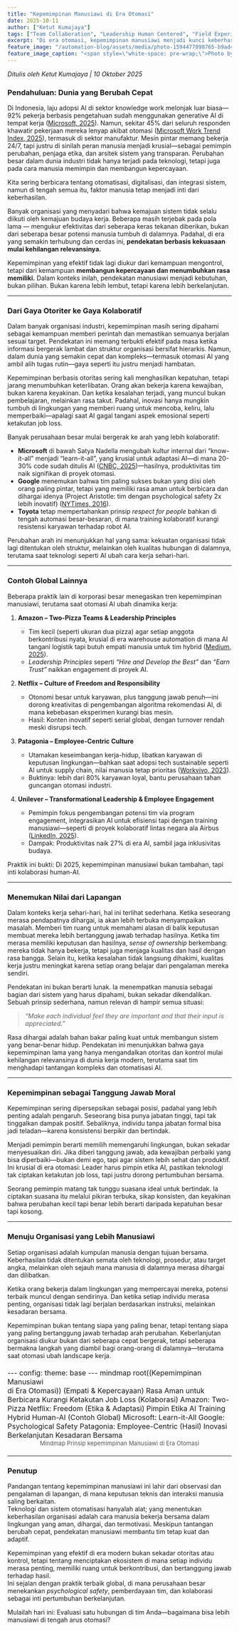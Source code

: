 ```yaml
---
title: "Kepemimpinan Manusiawi di Era Otomasi"
date: 2025-10-11
author: ["Ketut Kumajaya"]
tags: ["Team Collaboration", "Leadership Human Centered", "Field Experience", "Practical Engineering"]
excerpt: "Di era otomasi, kepemimpinan manusiawi menjadi kunci keberhasilan. Memahami, menghargai, dan memberdayakan individu di tim lebih efektif daripada sekadar kontrol. Praktik global dan pengalaman lapangan menunjukkan: organisasi tumbuh ketika setiap orang merasa penting dan didengar."
feature_image: "/automation-blog/assets/media/photo-1594477898765-b9ad43ad9cfc"
feature_image_caption: "<span style=\"white-space: pre-wrap;\">Photo by </span><a href=\"https://unsplash.com/@jannerboy62?utm_source=ghost&amp;utm_medium=referral&amp;utm_campaign=api-credit\"><span style=\"white-space: pre-wrap;\">Nick Fewings</span></a><span style=\"white-space: pre-wrap;\"> / </span><a href=\"https://unsplash.com/?utm_source=ghost&amp;utm_medium=referral&amp;utm_campaign=api-credit\"><span style=\"white-space: pre-wrap;\">Unsplash</span></a>"
---
```


<p><em>Ditulis oleh Ketut Kumajaya | 10 Oktober 2025</em></p>
<h3 id="pendahuluan-dunia-yang-berubah-cepat">Pendahuluan: Dunia yang Berubah Cepat</h3>
<p>Di Indonesia, laju adopsi AI di sektor knowledge work melonjak luar biasa—92% pekerja berbasis pengetahuan sudah menggunakan generative AI di tempat kerja (<a href="https://news.microsoft.com/source/asia/2025/03/12/creating-the-enablers-for-indonesias-ai-future/?ref=automation.samatorgroup.com" target="_blank">Microsoft, 2025</a>). Namun, sekitar 45% dari seluruh responden khawatir pekerjaan mereka lenyap akibat otomasi (<a href="https://www.microsoft.com/en-us/worklab/work-trend-index/ai-at-work-is-here-now-comes-the-hard-part?ref=automation.samatorgroup.com" target="_blank">Microsoft Work Trend Index, 2025</a>), termasuk di sektor manufaktur. Mesin pintar memang bekerja 24/7, tapi justru di sinilah peran manusia menjadi krusial—sebagai pemimpin perubahan, penjaga etika, dan arsitek sistem yang transparan. Perubahan besar dalam dunia industri tidak hanya terjadi pada teknologi, tetapi juga pada cara manusia memimpin dan membangun kepercayaan.</p>
<p>Kita sering berbicara tentang otomatisasi, digitalisasi, dan integrasi sistem, namun di tengah semua itu, faktor manusia tetap menjadi inti dari keberhasilan.</p>
<p>Banyak organisasi yang menyadari bahwa kemajuan sistem tidak selalu diikuti oleh kemajuan budaya kerja. Beberapa masih terjebak pada pola lama — mengukur efektivitas dari seberapa keras tekanan diberikan, bukan dari seberapa besar potensi manusia tumbuh di dalamnya. Padahal, di era yang semakin terhubung dan cerdas ini, <strong>pendekatan berbasis kekuasaan mulai kehilangan relevansinya.</strong></p>
<p>Kepemimpinan yang efektif tidak lagi diukur dari kemampuan mengontrol, tetapi dari kemampuan <strong>membangun kepercayaan dan menumbuhkan rasa memiliki.</strong> Dalam konteks inilah, pendekatan manusiawi menjadi kebutuhan, bukan pilihan. Bukan karena lebih lembut, tetapi karena lebih berkelanjutan.</p>
<hr>
<h3 id="dari-gaya-otoriter-ke-gaya-kolaboratif">Dari Gaya Otoriter ke Gaya Kolaboratif</h3>
<p>Dalam banyak organisasi industri, kepemimpinan masih sering dipahami sebagai kemampuan memberi perintah dan memastikan semuanya berjalan sesuai target. Pendekatan ini memang terbukti efektif pada masa ketika informasi bergerak lambat dan struktur organisasi bersifat hierarkis. Namun, dalam dunia yang semakin cepat dan kompleks—termasuk otomasi AI yang ambil alih tugas rutin—gaya seperti itu justru menjadi hambatan.</p>
<p>Kepemimpinan berbasis otoritas sering kali menghasilkan kepatuhan, tetapi jarang menumbuhkan keterlibatan. Orang akan bekerja karena kewajiban, bukan karena keyakinan. Dan ketika kesalahan terjadi, yang muncul bukan pembelajaran, melainkan rasa takut. Padahal, inovasi hanya mungkin tumbuh di lingkungan yang memberi ruang untuk mencoba, keliru, lalu memperbaiki—apalagi saat AI gagal tangani aspek emosional seperti ketakutan job loss.</p>
<p>Banyak perusahaan besar mulai bergerak ke arah yang lebih kolaboratif:</p>
<ul>
<li><strong>Microsoft</strong> di bawah Satya Nadella mengubah kultur internal dari “know-it-all” menjadi “learn-it-all”, yang krusial untuk adaptasi AI—di mana 20-30% code sudah ditulis AI (<a href="https://www.cnbc.com/2025/04/29/satya-nadella-says-as-much-as-30percent-of-microsoft-code-is-written-by-ai.html?ref=automation.samatorgroup.com" target="_blank">CNBC, 2025</a>)—hasilnya, produktivitas tim naik signifikan di proyek otomasi.</li>
<li><strong>Google</strong> menemukan bahwa tim paling sukses bukan yang diisi oleh orang paling pintar, tetapi yang memiliki rasa aman untuk berbicara dan dihargai idenya (Project Aristotle: tim dengan psychological safety 2x lebih inovatif) (<a href="https://www.nytimes.com/2016/02/28/magazine/what-google-learned-from-its-quest-to-build-the-perfect-team.html?ref=automation.samatorgroup.com" target="_blank">NYTimes, 2016</a>).</li>
<li><strong>Toyota</strong> tetap mempertahankan prinsip <em>respect for people</em> bahkan di tengah automasi besar-besaran, di mana training kolaboratif kurangi resistensi karyawan terhadap robot AI.</li>
</ul>
<p>Perubahan arah ini menunjukkan hal yang sama: kekuatan organisasi tidak lagi ditentukan oleh struktur, melainkan oleh kualitas hubungan di dalamnya, terutama saat teknologi seperti AI ubah cara kerja sehari-hari.</p>
<hr>
<h3 id="contoh-global-lainnya">Contoh Global Lainnya</h3>
<p>Beberapa praktik lain di korporasi besar menegaskan tren kepemimpinan manusiawi, terutama saat otomasi AI ubah dinamika kerja:</p>
<ol>
<li>
<p><strong>Amazon – Two-Pizza Teams &amp; Leadership Principles</strong></p>
<ul>
<li>Tim kecil (seperti ukuran dua pizza) agar setiap anggota berkontribusi nyata, krusial di era warehouse automation di mana AI tangani logistik tapi butuh empati manusia untuk tim hybrid (<a href="https://medium.com/@garisri07/decoding-amazon-leadership-principles-2025-a-roadmap-for-aspiring-leaders-286b5c05fa17?ref=automation.samatorgroup.com" target="_blank">Medium, 2025</a>).</li>
<li><em>Leadership Principles</em> seperti <em>“Hire and Develop the Best”</em> dan <em>“Earn Trust”</em> naikkan engagement di proyek AI.</li>
</ul>
</li>
<li>
<p><strong>Netflix – Culture of Freedom and Responsibility</strong></p>
<ul>
<li>Otonomi besar untuk karyawan, plus tanggung jawab penuh—ini dorong kreativitas di pengembangan algoritma rekomendasi AI, di mana kebebasan eksperimen kurangi bias mesin.</li>
<li>Hasil: Konten inovatif seperti serial global, dengan turnover rendah meski disrupsi tech.</li>
</ul>
</li>
<li>
<p><strong>Patagonia – Employee-Centric Culture</strong></p>
<ul>
<li>Utamakan keseimbangan kerja-hidup, libatkan karyawan di keputusan lingkungan—bahkan saat adopsi tech sustainable seperti AI untuk supply chain, nilai manusia tetap prioritas (<a href="https://workvivo.com/blog/patagonia-values-culture-turnover/?ref=automation.samatorgroup.com" target="_blank">Workvivo, 2023</a>).</li>
<li>Buktinya: lebih dari 80% karyawan loyal, bantu perusahaan tahan guncangan otomasi industri.</li>
</ul>
</li>
<li>
<p><strong>Unilever – Transformational Leadership &amp; Employee Engagement</strong></p>
<ul>
<li>Pemimpin fokus pengembangan potensi tim via program engagement, integrasikan AI untuk efisiensi tapi dengan training manusiawi—seperti di proyek kolaboratif lintas negara ala Airbus (<a href="https://www.linkedin.com/posts/unilever_unilevernews-activity-7379200101845729280-3pFt?ref=automation.samatorgroup.com" target="_blank">LinkedIn, 2025</a>).</li>
<li>Dampak: Produktivitas naik 27% di era AI, sambil jaga inklusivitas budaya.</li>
</ul>
</li>
</ol>
<p>Praktik ini bukti: Di 2025, kepemimpinan manusiawi bukan tambahan, tapi inti kolaborasi human-AI.</p>
<hr>
<h3 id="menemukan-nilai-dari-lapangan">Menemukan Nilai dari Lapangan</h3>
<p>Dalam konteks kerja sehari-hari, hal ini terlihat sederhana. Ketika seseorang merasa pendapatnya dihargai, ia akan lebih terbuka menyampaikan masalah. Memberi tim ruang untuk memahami alasan di balik keputusan membuat mereka lebih bertanggung jawab terhadap hasilnya. Ketika tim merasa memiliki keputusan dan hasilnya, <em>sense of ownership</em> berkembang: mereka tidak hanya bekerja, tetapi juga menjaga kualitas dan hasil dengan rasa bangga. Selain itu, ketika kesalahan tidak langsung dihakimi, kualitas kerja justru meningkat karena setiap orang belajar dari pengalaman mereka sendiri.</p>
<p>Pendekatan ini bukan berarti lunak. Ia menempatkan manusia sebagai bagian dari sistem yang harus dipahami, bukan sekadar dikendalikan. Sebuah prinsip sederhana, namun relevan di hampir semua situasi:</p>
<blockquote>
<p><em>“Make each individual feel they are important and that their input is appreciated.”</em></p>
</blockquote>
<p>Rasa dihargai adalah bahan bakar paling kuat untuk membangun sistem yang benar-benar hidup. Pendekatan ini menunjukkan bahwa gaya kepemimpinan lama yang hanya mengandalkan otoritas dan kontrol mulai kehilangan relevansinya di dunia kerja modern, terutama saat tim menghadapi tantangan kompleks dan otomatisasi AI.</p>
<hr>
<h3 id="kepemimpinan-sebagai-tanggung-jawab-moral">Kepemimpinan sebagai Tanggung Jawab Moral</h3>
<p>Kepemimpinan sering dipersepsikan sebagai posisi, padahal yang lebih penting adalah pengaruh. Seseorang bisa punya jabatan tinggi, tapi tak tinggalkan dampak positif. Sebaliknya, individu tanpa jabatan formal bisa jadi teladan—karena konsistensi berpikir dan bertindak.</p>
<p>Menjadi pemimpin berarti memilih memengaruhi lingkungan, bukan sekadar menyesuaikan diri. Jika diberi tanggung jawab, ada kewajiban perbaiki yang bisa diperbaiki—bukan demi ego, tapi agar sistem lebih sehat dan produktif. Ini krusial di era otomasi: Leader harus pimpin etika AI, pastikan teknologi tak ciptakan ketakutan job loss, tapi justru dorong pertumbuhan bersama.</p>
<p>Seorang pemimpin matang tak tunggu suasana ideal untuk bertindak. Ia ciptakan suasana itu melalui pikiran terbuka, sikap konsisten, dan keyakinan bahwa perubahan kecil tapi benar lebih berarti daripada kepatuhan besar tapi kosong.</p>
<hr>
<h3 id="menuju-organisasi-yang-lebih-manusiawi">Menuju Organisasi yang Lebih Manusiawi</h3>
<p>Setiap organisasi adalah kumpulan manusia dengan tujuan bersama. Keberhasilan tidak ditentukan semata oleh teknologi, prosedur, atau target angka, melainkan oleh sejauh mana manusia di dalamnya merasa dihargai dan dilibatkan.</p>
<p>Ketika orang bekerja dalam lingkungan yang mempercayai mereka, potensi terbaik muncul dengan sendirinya. Dan ketika setiap individu merasa penting, organisasi tidak lagi berjalan berdasarkan instruksi, melainkan kesadaran bersama.</p>
<p>Kepemimpinan bukan tentang siapa yang paling benar, tetapi tentang siapa yang paling bertanggung jawab terhadap arah perubahan. Keberlanjutan organisasi diukur bukan dari seberapa cepat bergerak, tetapi seberapa bermakna langkah yang diambil bagi orang-orang di dalamnya—terutama saat otomasi ubah landscape kerja.</p>
<figure style="display: flex; flex-direction: column; align-items: center; margin: 20px 0;">
  <div class="mermaid" style="width:100%; max-width:800px; font-size:16px;">
    ---
    config:
      theme: base
    ---
    mindmap
      root((Kepemimpinan Manusiawi<br>di Era Otomasi))
        (Empati &amp; Kepercayaan)
          Rasa Aman untuk Berbicara
          Kurangi Ketakutan Job Loss
        (Kolaborasi)
          Amazon: Two-Pizza
          Netflix: Freedom
        (Etika &amp; Adaptasi)
          Pimpin Etika AI
          Training Hybrid Human-AI
        (Contoh Global)
          Microsoft: Learn-it-All
          Google: Psychological Safety
          Patagonia: Employee-Centric
        (Hasil)
          Inovasi Berkelanjutan
          Kesadaran Bersama
  </div>
  <figcaption style="text-align:center; font-size:13px; color:#555;">
    Mindmap Prinsip kepemimpinan Manusiawi di Era Otomasi
  </figcaption>
</figure>
<hr>
<h3 id="penutup">Penutup</h3>
<p>Pandangan tentang kepemimpinan manusiawi ini lahir dari observasi dan pengalaman di lapangan, di mana keputusan teknis dan interaksi manusia saling berkaitan.<br>
Teknologi dan sistem otomatisasi hanyalah alat; yang menentukan keberhasilan organisasi adalah cara manusia bekerja bersama dalam lingkungan yang aman, dihargai, dan termotivasi. Meskipun tantangan berubah cepat, pendekatan manusiawi membantu tim tetap kuat dan adaptif.</p>
<p>Kepemimpinan yang efektif di era modern bukan sekadar otoritas atau kontrol, tetapi tentang menciptakan ekosistem di mana setiap individu merasa penting, memiliki ruang untuk berkontribusi, dan bertanggung jawab terhadap hasil.<br>
Ini sejalan dengan praktik terbaik global, di mana perusahaan besar menekankan <em>psychological safety</em>, pemberdayaan tim, dan kolaborasi sebagai inti pertumbuhan berkelanjutan.</p>
<p>Mulailah hari ini: Evaluasi satu hubungan di tim Anda—bagaimana bisa lebih manusiawi di tengah arus otomasi?</p>

